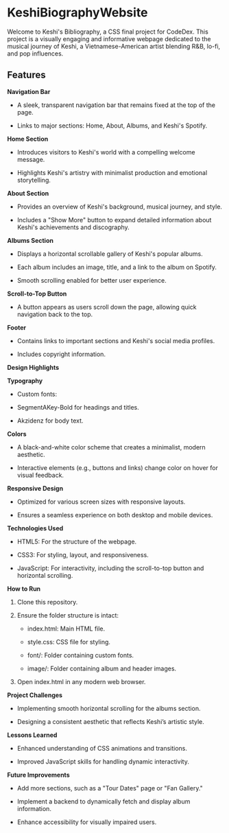 # KeshiBiographyWebsite

Welcome to Keshi's Bibliography, a CSS final project for CodeDex. This project is a visually engaging and informative webpage dedicated to the musical journey of Keshi, a Vietnamese-American artist blending R&B, lo-fi, and pop influences.

## Features

**Navigation Bar**

* A sleek, transparent navigation bar that remains fixed at the top of the page.

* Links to major sections: Home, About, Albums, and Keshi's Spotify.

**Home Section**

* Introduces visitors to Keshi's world with a compelling welcome message.

* Highlights Keshi's artistry with minimalist production and emotional storytelling.

**About Section**

* Provides an overview of Keshi's background, musical journey, and style.

* Includes a "Show More" button to expand detailed information about Keshi's achievements and discography.

**Albums Section**

* Displays a horizontal scrollable gallery of Keshi's popular albums.

* Each album includes an image, title, and a link to the album on Spotify.

* Smooth scrolling enabled for better user experience.

**Scroll-to-Top Button**

* A button appears as users scroll down the page, allowing quick navigation back to the top.

**Footer**

* Contains links to important sections and Keshi's social media profiles.

* Includes copyright information.

**Design Highlights**

**Typography**

* Custom fonts:

 * SegmentAKey-Bold for headings and titles.

 * Akzidenz for body text.

**Colors**

* A black-and-white color scheme that creates a minimalist, modern aesthetic.

* Interactive elements (e.g., buttons and links) change color on hover for visual feedback.

**Responsive Design**

* Optimized for various screen sizes with responsive layouts.

* Ensures a seamless experience on both desktop and mobile devices.

**Technologies Used**

* HTML5: For the structure of the webpage.

* CSS3: For styling, layout, and responsiveness.

* JavaScript: For interactivity, including the scroll-to-top button and horizontal scrolling.

**How to Run**

1. Clone this repository.

2. Ensure the folder structure is intact:

    * index.html: Main HTML file.

    * style.css: CSS file for styling.

    * font/: Folder containing custom fonts.

    * image/: Folder containing album and header images.

3. Open index.html in any modern web browser.

**Project Challenges**

* Implementing smooth horizontal scrolling for the albums section.

* Designing a consistent aesthetic that reflects Keshi’s artistic style.

**Lessons Learned**

* Enhanced understanding of CSS animations and transitions.

* Improved JavaScript skills for handling dynamic interactivity.

**Future Improvements**

* Add more sections, such as a "Tour Dates" page or "Fan Gallery."

* Implement a backend to dynamically fetch and display album information.

* Enhance accessibility for visually impaired users.
